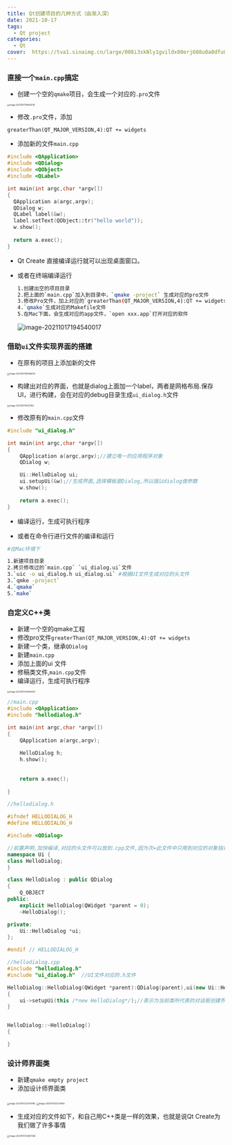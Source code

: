 ```yaml
---
title: Qt创建项目的几种方式（由渐入深）
date: 2021-10-17
tags:
  - Qt project
categories:
  - Qt
cover:	https://tva1.sinaimg.cn/large/008i3skNly1gvildx00erj608u0a0dfu02.jpg
---
```


###  直接一个`main.cpp`搞定

- 创建一个空的`qmake`项目，会生成一个对应的`.pro`文件     

<img src="https://tva1.sinaimg.cn/large/008i3skNly1gvigcai7etj61c00u077f02.jpg" alt="image-20211017174828736" style="zoom: 33%;" />

- 修改`.pro`文件，添加

`greaterThan(QT_MAJOR_VERSION,4):QT += widgets`

- 添加新的文件`main.cpp`

```c++
#include <QApplication>
#include <QDialog>
#include <QObject>
#include <QLabel>

int main(int argc,char *argv[])
{
  QApplication a(argc,argv);
  QDialog w;
  QLabel label(&w);
  label.setText(QObject::tr("hello world"));
  w.show();
  
  return a.exec();
}
```

- Qt Create 直接编译运行就可以出现桌面窗口。

- 或者在终端编译运行

  ```bash
  1.创建出空的项目目录
  2.把上面的`main.cpp`加入到目录中，`qmake -project` 生成对应的pro文件
  3.修改Pro文件，加上对应的`greaterThan(QT_MAJOR_VERSION,4):QT += widgets`
  4.`qmake`生成对应的Makefile文件
  5.在Mac下面，会生成对应的app文件，`open xxx.app`打开对应的软件
  ```

  ![image-20211017194540017](https://tva1.sinaimg.cn/large/008i3skNly1gvijq6tyaqj61am0aun0u02.jpg)

### 借助`ui`文件实现界面的搭建

- 在原有的项目上添加新的文件

<img src="https://tva1.sinaimg.cn/large/008i3skNly1gvijvpsxuzj61c90u0diw02.jpg" alt="image-20211017195058076" style="zoom:33%;" />

- 构建出对应的界面，也就是dialog上面加一个label，两者是网格布局.保存UI，进行构建，会在对应的debug目录生成`ui_dialog.h`文件

<img src="https://tva1.sinaimg.cn/large/008i3skNly1gvijwyu0jkj60mq0gsaaw02.jpg" alt="image-20211017195211182" style="zoom:33%;" />

- 修改原有的`main.cpp`文件

```cpp
#include "ui_dialog.h"

int main(int argc,char *argv[])
{
    QApplication a(argc,argv);//建立唯一的应用程序对象
    QDialog w;

    Ui::HelloDialog ui;
    ui.setupUi(&w);//生成界面,选择模板是Dialog,所以就以dialog做参数
    w.show();
  
    return a.exec();
}
```

- 编译运行，生成可执行程序

- 或者在命令行进行文件的编译和运行

```bash
#在Mac环境下

1.新建项目目录
2.拷贝修改过的`main.cpp` `ui_dialog.ui`文件
3.`uic -o ui_dialog.h ui_dialog.ui` #根据UI文件生成对应的头文件
3.`qmke -project`
4.`qmake`
5.`make`
```



### 自定义C++类

- 新建一个空的qmake工程
- 修改pro文件`greaterThan(QT_MAJOR_VERSION,4):QT += widgets`
- 新建一个类，继承`QDialog`
- 新建`main.cpp`
- 添加上面的ui 文件
- 修稿类文件,`main.cpp`文件
- 编译运行，生成可执行程序

<img src="https://tva1.sinaimg.cn/large/008i3skNly1gvika1n7kjj61ca0u0acb02.jpg" alt="image-20211017200445051" style="zoom:33%;" />

```c++
//main.cpp
#include <QApplication>
#include "hellodialog.h"

int main(int argc,char *argv[])
{
    QApplication a(argc,argv);
    
    HelloDialog h;
    h.show();
    
    
    return a.exec();
    
}
```

```c++
//hellodialog.h

#ifndef HELLODIALOG_H
#define HELLODIALOG_H

#include <QDialog>

//前置声明,加快编译,对应的头文件可以放到.cpp文件,因为次=此文件中只用到对应的对象指针
namespace Ui {
class HelloDialog;
}

class HelloDialog : public QDialog
{
    Q_OBJECT
public:
    explicit HelloDialog(QWidget *parent = 0);
    ~HelloDialog();

private:
    Ui::HelloDialog *ui;
};

#endif // HELLODIALOG_H

```

```c++
//hellodialog.cpp
#include "hellodialog.h"
#include "ui_dialog.h"  //UI文件对应的.h文件

HelloDialog::HelloDialog(QWidget *parent):QDialog(parent),ui(new Ui::HelloDialog) //继承要初始化对应的父对象 ,同时初始化了自己的成员变量
{
    ui->setupUi(this /*new HelloDialog*/);//表示为当前类所代表的对话框创建界面
}


HelloDialog::~HelloDialog()
{

}
```



### 设计师界面类

- 新建`qmake empty project`
- 添加设计师界面类

<img src="https://tva1.sinaimg.cn/large/008i3skNly1gvil7v3u6hj61cc0u0q6002.jpg" alt="image-20211017203714786" style="zoom:33%;" />

<img src="https://tva1.sinaimg.cn/large/008i3skNly1gvil877g0pj616p0u076h02.jpg" alt="image-20211017203734150" style="zoom:33%;" />

- 生成对应的文件如下，和自己用C++类是一样的效果，也就是说Qt Create为我们做了许多事情

<img src="https://tva1.sinaimg.cn/large/008i3skNly1gvil8rvzwsj616g0u0dhy02.jpg" alt="image-20211017203807368" style="zoom:33%;" />